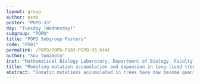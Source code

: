 ```yaml
---
layout: group
author: esmb
poster: "POPD-33"
day: "Tuesday (Wednesday)"
subgroup: "POPD"
title: "POPD Subgroup Posters"
code: "PS03"
permalink: /POPD/POPD-PS03-POPD-33.html
author: "Sou Tomimoto"
inst: "Mathematical Biology Laboratory, Department of Biology, Faculty of Sciences, Kyushu University"
title: "Modeling mutation accumulation and expansion in long-lived trees with complex branching structure"
abstract: "Somatic mutations accumulated in trees have now become quantitatively detectable with recent progresses in next-generation sequencing (NGS) technology. This is the first step to understand the impacts of somatic mutations on longevity of trees. However, NGS can only detect mutations that are shared by majority of stem cells. Minor somatic mutations may be hidden in many branches in the same individual. Because the processes of mutation accumulation and expansion remain poorly understood, we constructed a mathematical model at the stem cell population level to simulate these processes in silico. In our model, the growth of tree is described as a combination of elongation and branching processes. At these processes, stem cells in each meristem can be selected randomly or cell lineage persists for each stem cell without random selection. Depending on the randomness in stem cell selections, we developed three different models and compared the number and pattern of accumulated mutations among models in a branching structure measured in a Popular tree. We found that randomness in the selection process contributes to a decreased accumulation of somatic mutations. Comparison of our predictions with the data highlighted the possibility that more somatic mutations are accumulated in long-lived trees than previously expected."
---
```

